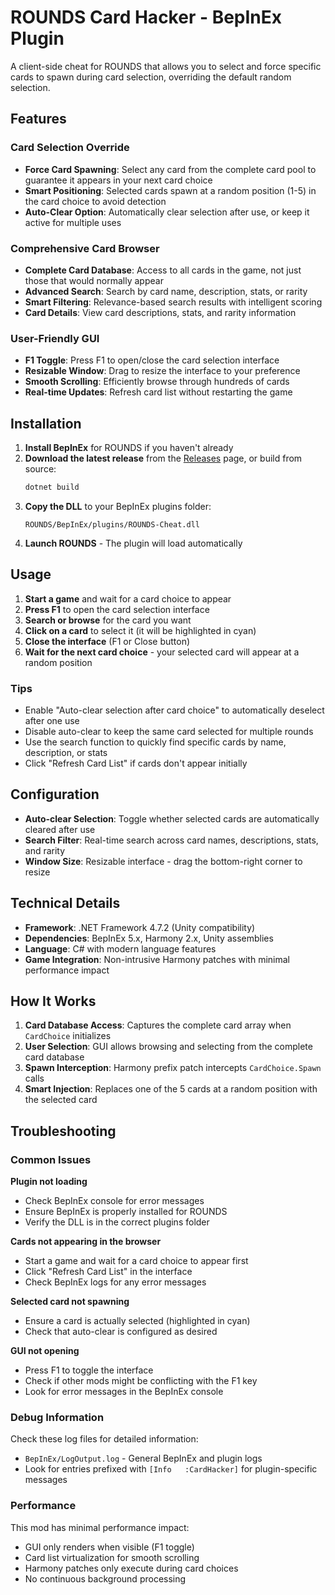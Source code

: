 # ROUNDS Card Hacker - BepInEx Plugin

A client-side cheat for ROUNDS that allows you to select and force specific cards to spawn during card selection, overriding the default random selection.

## Features

### Card Selection Override
- **Force Card Spawning**: Select any card from the complete card pool to guarantee it appears in your next card choice
- **Smart Positioning**: Selected cards spawn at a random position (1-5) in the card choice to avoid detection
- **Auto-Clear Option**: Automatically clear selection after use, or keep it active for multiple uses

### Comprehensive Card Browser
- **Complete Card Database**: Access to all cards in the game, not just those that would normally appear
- **Advanced Search**: Search by card name, description, stats, or rarity
- **Smart Filtering**: Relevance-based search results with intelligent scoring
- **Card Details**: View card descriptions, stats, and rarity information

### User-Friendly GUI
- **F1 Toggle**: Press F1 to open/close the card selection interface
- **Resizable Window**: Drag to resize the interface to your preference
- **Smooth Scrolling**: Efficiently browse through hundreds of cards
- **Real-time Updates**: Refresh card list without restarting the game

## Installation

1. **Install BepInEx** for ROUNDS if you haven't already
2. **Download the latest release** from the [Releases](../../releases) page, or build from source:
   ```powershell
   dotnet build
   ```
3. **Copy the DLL** to your BepInEx plugins folder:
   ```
   ROUNDS/BepInEx/plugins/ROUNDS-Cheat.dll
   ```
4. **Launch ROUNDS** - The plugin will load automatically

## Usage

1. **Start a game** and wait for a card choice to appear
2. **Press F1** to open the card selection interface
3. **Search or browse** for the card you want
4. **Click on a card** to select it (it will be highlighted in cyan)
5. **Close the interface** (F1 or Close button)
6. **Wait for the next card choice** - your selected card will appear at a random position

### Tips
- Enable "Auto-clear selection after card choice" to automatically deselect after one use
- Disable auto-clear to keep the same card selected for multiple rounds
- Use the search function to quickly find specific cards by name, description, or stats
- Click "Refresh Card List" if cards don't appear initially

## Configuration

- **Auto-clear Selection**: Toggle whether selected cards are automatically cleared after use
- **Search Filter**: Real-time search across card names, descriptions, stats, and rarity
- **Window Size**: Resizable interface - drag the bottom-right corner to resize

## Technical Details

- **Framework**: .NET Framework 4.7.2 (Unity compatibility)
- **Dependencies**: BepInEx 5.x, Harmony 2.x, Unity assemblies
- **Language**: C# with modern language features
- **Game Integration**: Non-intrusive Harmony patches with minimal performance impact

## How It Works

1. **Card Database Access**: Captures the complete card array when `CardChoice` initializes
2. **User Selection**: GUI allows browsing and selecting from the complete card database
3. **Spawn Interception**: Harmony prefix patch intercepts `CardChoice.Spawn` calls
4. **Smart Injection**: Replaces one of the 5 cards at a random position with the selected card

## Troubleshooting

### Common Issues

**Plugin not loading**
- Check BepInEx console for error messages
- Ensure BepInEx is properly installed for ROUNDS
- Verify the DLL is in the correct plugins folder

**Cards not appearing in the browser**
- Start a game and wait for a card choice to appear first
- Click "Refresh Card List" in the interface
- Check BepInEx logs for any error messages

**Selected card not spawning**
- Ensure a card is actually selected (highlighted in cyan)
- Check that auto-clear is configured as desired

**GUI not opening**
- Press F1 to toggle the interface
- Check if other mods might be conflicting with the F1 key
- Look for error messages in the BepInEx console

### Debug Information

Check these log files for detailed information:
- `BepInEx/LogOutput.log` - General BepInEx and plugin logs
- Look for entries prefixed with `[Info   :CardHacker]` for plugin-specific messages

### Performance

This mod has minimal performance impact:
- GUI only renders when visible (F1 toggle)
- Card list virtualization for smooth scrolling
- Harmony patches only execute during card choices
- No continuous background processing
